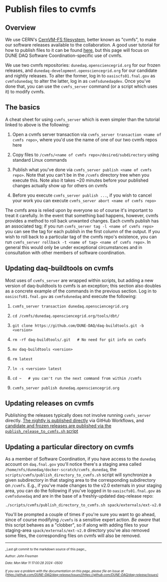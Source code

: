 # Publish files to cvmfs

## Overview

We use CERN's [CernVM-FS filesystem](https://cernvm.cern.ch/fs/),
better known as "cvmfs", to make our software releases available to
the collaboration. A good user tutorial for how to publish files to it can be found [here](https://cvmfs-contrib.github.io/cvmfs-tutorial-2021/04_publishing/), but this page will focus on DUNE DAQ Software Coordination-specific use of cvmfs.

We use two cvmfs repositories: `dunedaq.opensciencegrid.org` for our frozen releases, and `dunedaq-development.opensciencegrid.org` for our candidate and nightly releases. To alter the former, log in to `oasiscfs01.fnal.gov` as `cvmfsdunedaq`; to alter the latter, log in as `cvmfsdunedaqdev`. Once you've done that, you can use the `cvmfs_server` command (or a script which uses it) to modify cvmfs. 

## The basics

A cheat sheet for using `cvmfs_server` which is even simpler than the tutorial linked to above is the following:


1. Open a cvmfs server transaction via `cvmfs_server transaction <name of cvmfs repo>`, where you'd use the name of one of our two cvmfs repos here


1. Copy files to `/cvmfs/<name of cvmfs repo>/desired/subdirectory` using standard Linux commands


1. Publish what you've done via `cvmfs_server publish <name of cvmfs repo>`. Note that you can't be in the `/cvmfs` directory tree when you execute this. Note also it takes ~20 minutes before your published changes actually show up for others on cvmfs


1. Before you execute `cvmfs_server publish ...`, if you wish to cancel your work you can execute `cvmfs_server abort <name of cvmfs repo>`

The cvmfs area is relied upon by everyone so of course it's important to treat it carefully. In the event that something bad happens, however, cvmfs provides a method to roll back unwanted changes. Each cvmfs publish has an associated tag; if you run `cvmfs_server tag -l <name of cvmfs repo>` you can see the tag for each publish in the first column of the output. If you wish to roll back to a particular tag of the cvmfs repo's existence, you can run `cvmfs_server rollback -t <name of tag> <name of cvmfs repo>`. In general this would only be under exceptional circumstances and in consultation with other members of software coordination. 

## Updating daq-buildtools on cvmfs

Most uses of `cvmfs_server` are wrapped within scripts, but adding a
new version of daq-buildtools to cvmfs is an exception; this section
also doubles as a concrete example of the commands in the previous
section. Log in to `oasiscfs01.fnal.gov` as `cvmfsdunedaq` and execute the following:



1. `cvmfs_server transaction dunedaq.opensciencegrid.org`


1. `cd /cvmfs/dunedaq.opensciencegrid.org/tools/dbt/`


1. `git clone https://github.com/DUNE-DAQ/daq-buildtools.git -b <version>`


1. `rm -rf daq-buildtools/.git   # No need for git info on cvmfs`


1. `mv daq-buildtools <version>`


1. `rm latest`


1. `ln -s <version> latest`


1. `cd ~   # you can't run the next command from within /cvmfs`


1. `cvmfs_server publish dunedaq.opensciencegrid.org`

## Updating releases on cvmfs

Publishing the releases typically does not involve running `cvmfs_server` directly. [The nightly is published directly](https://dune-daq-sw.readthedocs.io/en/latest/packages/daq-release/ci_github_action/#how-the-nightly-releases-are-made) via GitHub Workflows, and [candidate and frozen releases are published via the `publish_release_to_cvmfs.sh` script](https://dune-daq-sw.readthedocs.io/en/latest/packages/daq-release/create_release_spack/#building-candidate-releases)

## Updating a particular directory on cvmfs

As a member of Software Coordination, if you have access to the `dunedaq` account on `daq.fnal.gov` you'll notice there's a staging area called `/home/nfs/dunedaq/docker-scratch/cvmfs_dunedaq`, the `scripts/cvmfs/publish_directory_to_cvmfs.sh` script will synchronize a given subdirectory in that staging area to the corresponding subdirectory on `/cvmfs`. E.g., if you've made changes to the v2.0 externals in your staging area, you can do the following if you've logged in to `oasiscfs01.fnal.gov` as `cvmfsdunedaq` and are in the base of a freshly-updated daq-release repo:
```
./scripts/cvmfs/publish_directory_to_cvmfs.sh spack/externals/ext-v2.0 
``` 
You'll be prompted a couple of times if you're sure you want to go ahead, since of course modifying `/cvmfs` is a sensitive expert action. _Be aware_ that this script behaves as a "clobber", so if along with adding files to your staging-area `spack/externals/ext-v2.0` directory you've also removed some files, the corresponding files on cvmfs will also be removed. 


-----

<font size="1">
_Last git commit to the markdown source of this page:_


_Author: John Freeman_

_Date: Mon Mar 11 17:00:28 2024 -0500_

_If you see a problem with the documentation on this page, please file an Issue at [https://github.com/DUNE-DAQ/daq-release/issues](https://github.com/DUNE-DAQ/daq-release/issues)_
</font>
